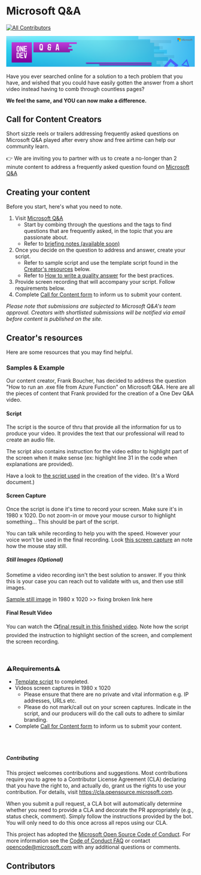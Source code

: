# Microsoft Q&A

<!-- ALL-CONTRIBUTORS-BADGE:START - Do not remove or modify this section -->
[![All Contributors](https://img.shields.io/badge/all_contributors-0-orange.svg?style=flat-square)](#contributors)
<!-- ALL-CONTRIBUTORS-BADGE:END -->

![Microsoft Q&A banner](./media/web-banner-header.png)

Have you ever searched online for a solution to a tech problem that you have, and wished that you could have easily gotten the answer from a short video instead having to comb through countless pages?

<b> We feel the same, and YOU can now make a difference.</b>

## Call for Content Creators 

Short sizzle reels or trailers addressing frequently asked questions on Microsoft Q&A played after every show and free airtime can help our community learn.

👉 We are inviting you to partner with us to create a no-longer than 2 minute content to address a frequently asked question found on [Microsoft Q&A](https://aka.ms/MicrosoftQuestionsandAnswers)

## Creating your content

Before you start, here's what you need to note. 

1.  Visit [Microsoft Q&A](https://aka.ms/MicrosoftQuestionsandAnswers)
    - Start by combing through the questions and the tags to find questions that are frequently asked, in the topic that you are passionate about.
    - Refer to [briefing notes (available soon)](#)
1. Once you decide on the question to address and answer, create your script.
    - Refer to sample script and use the template script found in the [Creator's resources](#creators-resources) below.
    - Refer to [How to write a quality answer](https://learn.microsoft.com/en-us/answers/support/quality-answer?utm_source=github) for the best practices.
1. Provide screen recording that will accompany your script. Follow requirements below.
1. Complete [Call for Content form](https://forms.office.com/r/RMXR9TbVbe) to inform us to submit your content.
  
<i> Please note that submissions are subjected to Microsoft Q&A's team approval. Creators with shortlisted submissions will be notified via email before content is published on the site.</i>

## Creator's resources

Here are some resources that you may find helpful.

### Samples & Example
Our content creator, Frank Boucher, has decided to address the question "How to run an .exe file from Azure Function" on Microsoft Q&A. 
Here are all the pieces of content that Frank provided for the creation of a One Dev Q&A video.

#### Script

The script is the source of thru that provide all the information for us to produce your video. It provides the text that our professional will read to create an audio file.

The script also contains instruction for the video editor to highlight part of the screen when it make sense (ex: highlight line 31 in the code when explanations are provided).

Have a look to [the script used](https://github.com/microsoft/Microsoft-QnA/raw/main/asset/sample/questions-and-answers-sample.docx) in the creation of the video. (It's a Word document.)


#### Screen Capture

Once the script is done it's time to record your screen. Make sure it's in 1980 x 1020. Do not zoom-in or move your mouse cursor to highlight something... This should be part of the script. 

You can talk while recording to help you with the speed. However your voice won't be used in the final recording. Look [this screen capture](https://github.com/microsoft/Microsoft-QnA/raw/main/asset/sample/Screen_only_1080_no-zoom.mp4) an note how the mouse stay still.

##### Still Images (Optional)

Sometime a video recording isn't the best solution to answer. If you think this is your case you can reach out to validate with us, and then use still images.

[Sample still image](asset/sample/sample-azportal-kudupath.png) in 1980 x 1020 >> fixing broken link here

#### Final Result Video

You can watch the 📺[final result in this finished video](./asset/sample/QnA%20-%20Execute%20an%20Exe%20in%20Azure_final.mp4). Note how the script provided the instruction to highlight section of the screen, and complement the screen recording.

</br>

### ⚠️Requirements⚠️

* [Template script](./asset/template/questions-and-answers-template.docx) to completed.
* Videos screen captures in 1980 x 1020 
    - Please ensure that there are no private and vital information e.g. IP addresses, URLs etc.
    - Please do not mark/call out on your screen captures. Indicate in the script, and our producers will do the call outs to adhere to similar branding. 
* Complete [Call for Content form](https://forms.office.com/r/RMXR9TbVbe) to inform us to submit your content.

<br></br>

##### Contributing

This project welcomes contributions and suggestions.  Most contributions require you to agree to a Contributor License Agreement (CLA) declaring that you have the right to, and actually do, grant us the rights to use your contribution. For details, visit https://cla.opensource.microsoft.com.

When you submit a pull request, a CLA bot will automatically determine whether you need to provide a CLA and decorate the PR appropriately (e.g., status check, comment). Simply follow the instructions provided by the bot. You will only need to do this once across all repos using our CLA.

This project has adopted the [Microsoft Open Source Code of Conduct](https://opensource.microsoft.com/codeofconduct/).
For more information see the [Code of Conduct FAQ](https://opensource.microsoft.com/codeofconduct/faq/) or contact [opencode@microsoft.com](mailto:opencode@microsoft.com) with any additional questions or comments.


## Contributors

<!-- ALL-CONTRIBUTORS-LIST:START - Do not remove or modify this section -->
<!-- prettier-ignore-start -->
<!-- markdownlint-disable -->

<!-- markdownlint-restore -->
<!-- prettier-ignore-end -->

<!-- ALL-CONTRIBUTORS-LIST:END -->
